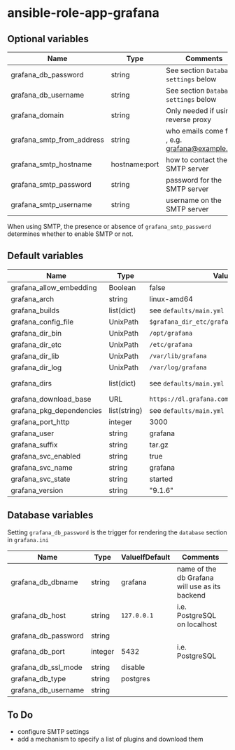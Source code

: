 # ansible-role-app-grafana


## Optional variables
| Name | Type | Comments |
| ---- | ---- | -------- |
| grafana_db_password | string | See section `Database settings` below |
| grafana_db_username | string | See section `Database settings` below |
| grafana_domain | string | Only needed if using reverse proxy |
| grafana_smtp_from_address | string | who emails come from , e.g. grafana@example.com |
| grafana_smtp_hostname | hostname:port | how to contact the SMTP server |
| grafana_smtp_password | string | password for the SMTP server |
| grafana_smtp_username | string | username on the SMTP server |

When using SMTP, the presence or absence of `grafana_smtp_password` determines whether to enable SMTP or not.

## Default variables
| Name | Type | Value | Comments |
| ---- | ---- | ----- | -------- |
| grafana_allow_embedding | Boolean | false | see [docs](https://grafana.com/docs/grafana/latest/setup-grafana/configure-grafana/#allow_embedding) |
| grafana_arch | string | linux-amd64 ||
| grafana_builds | list(dict) | see `defaults/main.yml` ||
| grafana_config_file | UnixPath |  `$grafana_dir_etc/grafana.ini` ||
| grafana_dir_bin | UnixPath | `/opt/grafana` ||
| grafana_dir_etc | UnixPath | `/etc/grafana` ||
| grafana_dir_lib | UnixPath | `/var/lib/grafana` ||
| grafana_dir_log | UnixPath | `/var/log/grafana` ||
| grafana_dirs | list(dict) | see `defaults/main.yml` | directories to create |
| grafana_download_base | URL | `https://dl.grafana.com/enterprise/release` ||
| grafana_pkg_dependencies | list(string) | see `defaults/main.yml` ||
| grafana_port_http | integer | 3000 ||
| grafana_user | string | grafana ||
| grafana_suffix | string | tar.gz ||
| grafana_svc_enabled | string | true ||
| grafana_svc_name | string | grafana ||
| grafana_svc_state | string | started ||
| grafana_version | string | "9.1.6" ||

## Database variables
Setting `grafana_db_password` is the trigger for rendering the `database` section in `grafana.ini`

| Name | Type | ValueIfDefault | Comments |
| ---- | ---- | -------------- | -------- |
| grafana_db_dbname | string | grafana | name of the db Grafana will use as its backend |
| grafana_db_host | string | `127.0.0.1` | i.e. PostgreSQL on localhost |
| grafana_db_password | string |||
| grafana_db_port | integer |  5432 | i.e. PostgreSQL ||
| grafana_db_ssl_mode | string | disable ||
| grafana_db_type | string | postgres ||
| grafana_db_username | string |||

## To Do
- configure SMTP settings
- add a mechanism to specify a list of plugins and download them
